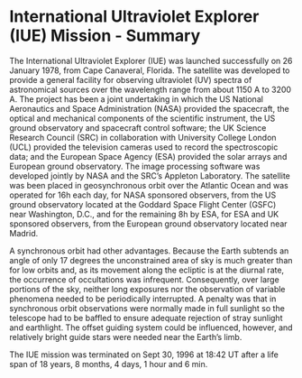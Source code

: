 # International Ultraviolet Explorer (IUE) Mission - Summary

The International Ultraviolet Explorer (IUE) was launched successfully on 26 January 1978, from 
Cape Canaveral, Florida. The satellite was developed to provide a general facility for observing 
ultraviolet (UV) spectra of astronomical sources over the wavelength range from about 1150 A to 
3200 A.  The project has been a joint undertaking in which the US National Aeronautics and Space 
Administration (NASA) provided the spacecraft, the optical and mechanical components of the 
scientific instrument, the US ground observatory and spacecraft control software; the UK Science 
Research Council (SRC) in collaboration with University College London (UCL) provided the 
television cameras used to record the spectroscopic data; and the European Space Agency (ESA) 
provided the solar arrays and European ground observatory. The image processing software was 
developed jointly by NASA and the SRC’s Appleton Laboratory. The satellite was been placed in 
geosynchronous orbit over the Atlantic Ocean and was operated for 16h each day, for NASA 
sponsored observers, from the US ground observatory located at the Goddard Space Flight Center 
(GSFC) near Washington, D.C., and for the remaining 8h by ESA, for ESA and UK sponsored observers, 
from the European ground observatory located near Madrid.

A synchronous orbit had other advantages. Because the Earth subtends an angle of only 17 degrees 
the unconstrained area of sky is much greater than for low orbits and, as its movement along the 
ecliptic is at the diurnal rate, the occurrence of occultations was infrequent. Consequently, 
over large portions of the sky, neither long exposures nor the observation of variable phenomena 
needed to be periodically interrupted. A penalty was that in synchronous orbit observations were 
normally made in full sunlight so the telescope had to be baffled to ensure adequate rejection of 
stray sunlight and earthlight.  The offset guiding system could be influenced, however, and 
relatively bright guide stars were needed near the Earth’s limb.

The IUE mission was terminated on Sept 30, 1996 at 18:42 UT after a life span of 18 years, 
8 months, 4 days, 1 hour and 6 min.
